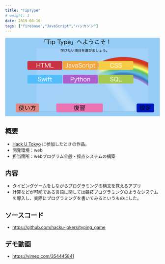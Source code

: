 ```yaml
---
title: "TipType"
# weight: 1
date: 2019-08-10
tags: ["firebase","JavaScript","ハッカソン"]
---
```

![Site](site.png)
## 概要
- [Hack U Tokyo](https://hacku.yahoo.co.jp/hacku2019tokyo/)  に参加したときの作品。
- 開発環境：web
- 担当箇所：webプログラム全般・採点システムの構築

## 内容
- タイピングゲームをしながらプログラミングの構文を覚えるアプリ
- 計算などが可能である言語に関しては競技プログラミングのようなシステムを導入し、実際にプログラミングを書いてみるというものにした。


## ソースコード
- https://github.com/hacku-jokers/typing_game
  
## デモ動画
- https://vimeo.com/354445841
